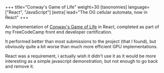 +++
title="Conway's Game of Life"
weight=30
[taxonomies]
language=["React", "JavaScript"]
[extra]
lead="The OG cellular automata, now in React"
+++

An implementation of
[Conway's Game of Life](https://en.wikipedia.org/wiki/Conway%27s_Game_of_Life)
in React, completed as part of my FreeCodeCamp front end developer certification.

It performed better than most submissions to the project (that I found), but
obviously quite a bit worse than much more efficient GPU implementations.

React was a requirement, i actually wish it didn't use it as it would be more
interesting as a simple javascript demonstration, but not enough to go back and
remove it.
